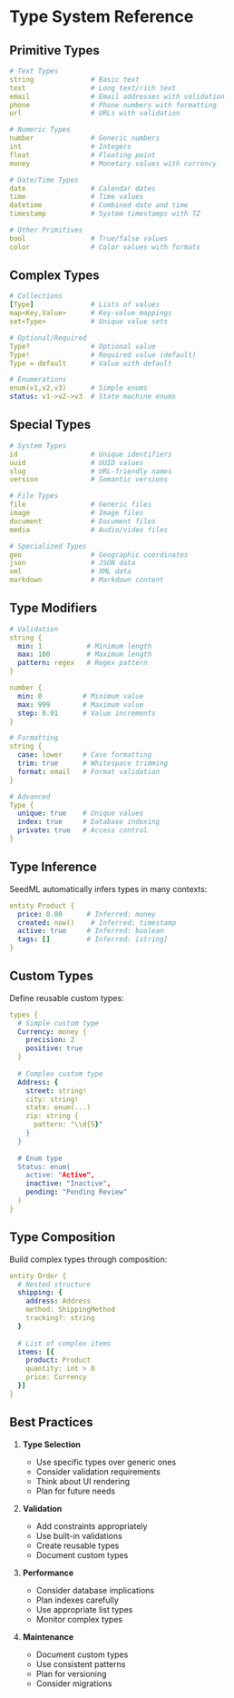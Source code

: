 # Type System Reference

## Primitive Types

```yaml
# Text Types
string              # Basic text
text                # Long text/rich text
email               # Email addresses with validation
phone               # Phone numbers with formatting
url                 # URLs with validation

# Numeric Types
number              # Generic numbers
int                 # Integers
float               # Floating point
money               # Monetary values with currency

# Date/Time Types
date                # Calendar dates
time                # Time values
datetime            # Combined date and time
timestamp           # System timestamps with TZ

# Other Primitives
bool                # True/false values
color               # Color values with formats
```

## Complex Types

```yaml
# Collections
[Type]              # Lists of values
map<Key,Value>      # Key-value mappings
set<Type>           # Unique value sets

# Optional/Required
Type?               # Optional value
Type!               # Required value (default)
Type = default      # Value with default

# Enumerations
enum(v1,v2,v3)      # Simple enums
status: v1->v2->v3  # State machine enums
```

## Special Types

```yaml
# System Types
id                  # Unique identifiers
uuid                # UUID values
slug                # URL-friendly names
version             # Semantic versions

# File Types
file                # Generic files
image               # Image files
document            # Document files
media               # Audio/video files

# Specialized Types
geo                 # Geographic coordinates
json                # JSON data
xml                 # XML data
markdown            # Markdown content
```

## Type Modifiers

```yaml
# Validation
string {
  min: 1           # Minimum length
  max: 100         # Maximum length
  pattern: regex   # Regex pattern
}

number {
  min: 0          # Minimum value
  max: 999        # Maximum value
  step: 0.01      # Value increments
}

# Formatting
string {
  case: lower     # Case formatting
  trim: true      # Whitespace trimming
  format: email   # Format validation
}

# Advanced
Type {
  unique: true    # Unique values
  index: true     # Database indexing
  private: true   # Access control
}
```

## Type Inference

SeedML automatically infers types in many contexts:

```yaml
entity Product {
  price: 0.00      # Inferred: money
  created: now()    # Inferred: timestamp
  active: true     # Inferred: boolean
  tags: []         # Inferred: [string]
}
```

## Custom Types

Define reusable custom types:

```yaml
types {
  # Simple custom type
  Currency: money {
    precision: 2
    positive: true
  }
  
  # Complex custom type
  Address: {
    street: string!
    city: string!
    state: enum(...)
    zip: string {
      pattern: "\\d{5}"
    }
  }
  
  # Enum type
  Status: enum(
    active: "Active",
    inactive: "Inactive",
    pending: "Pending Review"
  )
}
```

## Type Composition

Build complex types through composition:

```yaml
entity Order {
  # Nested structure
  shipping: {
    address: Address
    method: ShippingMethod
    tracking?: string
  }
  
  # List of complex items
  items: [{
    product: Product
    quantity: int > 0
    price: Currency
  }]
}
```

## Best Practices

1. **Type Selection**
   - Use specific types over generic ones
   - Consider validation requirements
   - Think about UI rendering
   - Plan for future needs

2. **Validation**
   - Add constraints appropriately
   - Use built-in validations
   - Create reusable types
   - Document custom types

3. **Performance**
   - Consider database implications
   - Plan indexes carefully
   - Use appropriate list types
   - Monitor complex types

4. **Maintenance**
   - Document custom types
   - Use consistent patterns
   - Plan for versioning
   - Consider migrations
